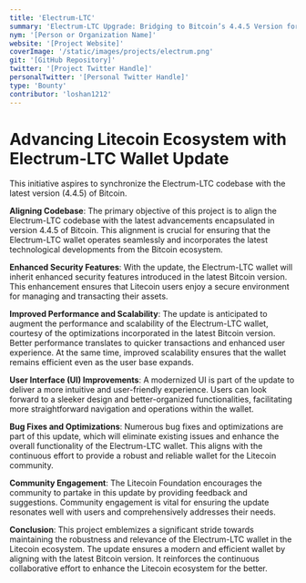 ```yaml
---
title: 'Electrum-LTC'
summary: 'Electrum-LTC Upgrade: Bridging to Bitcoin’s 4.4.5 Version for Superior Security and Enhanced Performance in Litecoin Transactions'
nym: '[Person or Organization Name]'
website: '[Project Website]'
coverImage: '/static/images/projects/electrum.png'
git: '[GitHub Repository]'
twitter: '[Project Twitter Handle]'
personalTwitter: '[Personal Twitter Handle]'
type: 'Bounty'
contributor: 'loshan1212'
---
```


# **Advancing Litecoin Ecosystem with Electrum-LTC Wallet Update**

This initiative aspires to synchronize the Electrum-LTC codebase with the latest version (4.4.5) of Bitcoin. 

**Aligning Codebase**:
The primary objective of this project is to align the Electrum-LTC codebase with the latest advancements encapsulated in version 4.4.5 of Bitcoin. This alignment is crucial for ensuring that the Electrum-LTC wallet operates seamlessly and incorporates the latest technological developments from the Bitcoin ecosystem.

**Enhanced Security Features**:
With the update, the Electrum-LTC wallet will inherit enhanced security features introduced in the latest Bitcoin version. This enhancement ensures that Litecoin users enjoy a secure environment for managing and transacting their assets.

**Improved Performance and Scalability**:
The update is anticipated to augment the performance and scalability of the Electrum-LTC wallet, courtesy of the optimizations incorporated in the latest Bitcoin version. Better performance translates to quicker transactions and enhanced user experience. At the same time, improved scalability ensures that the wallet remains efficient even as the user base expands.

**User Interface (UI) Improvements**:
A modernized UI is part of the update to deliver a more intuitive and user-friendly experience. Users can look forward to a sleeker design and better-organized functionalities, facilitating more straightforward navigation and operations within the wallet.

**Bug Fixes and Optimizations**:
Numerous bug fixes and optimizations are part of this update, which will eliminate existing issues and enhance the overall functionality of the Electrum-LTC wallet. This aligns with the continuous effort to provide a robust and reliable wallet for the Litecoin community.

**Community Engagement**:
The Litecoin Foundation encourages the community to partake in this update by providing feedback and suggestions. Community engagement is vital for ensuring the update resonates well with users and comprehensively addresses their needs.

**Conclusion**:
This project emblemizes a significant stride towards maintaining the robustness and relevance of the Electrum-LTC wallet in the Litecoin ecosystem. The update ensures a modern and efficient wallet by aligning with the latest Bitcoin version. It reinforces the continuous collaborative effort to enhance the Litecoin ecosystem for the better.
